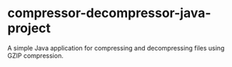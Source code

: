 # compressor-decompressor-java-project
A simple Java application for compressing and decompressing files using GZIP compression.
